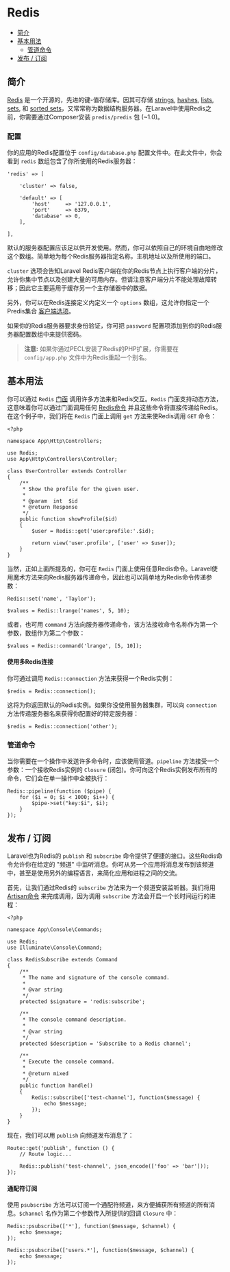 # Redis

- [简介](#introduction)
- [基本用法](#basic-usage)
    - [管道命令](#pipelining-commands)
- [发布 / 订阅](#pubsub)

<a name="introduction"></a>
## 简介

[Redis](http://redis.io) 是一个开源的，先进的键-值存储库。因其可存储 [strings](http://redis.io/topics/data-types#strings), [hashes](http://redis.io/topics/data-types#hashes), [lists](http://redis.io/topics/data-types#lists), [sets](http://redis.io/topics/data-types#sets), 和 [sorted sets](http://redis.io/topics/data-types#sorted-sets)，又常常称为数据结构服务器。在Laravel中使用Redis之前，你需要通过Composer安装 `predis/predis` 包 (~1.0)。

<a name="configuration"></a>
### 配置

你的应用的Redis配置位于 `config/database.php` 配置文件中。在此文件中，你会看到 `redis` 数组包含了你所使用的Redis服务器：

    'redis' => [

        'cluster' => false,

        'default' => [
            'host'     => '127.0.0.1',
            'port'     => 6379,
            'database' => 0,
        ],

    ],

默认的服务器配置应该足以供开发使用。然而，你可以依照自己的环境自由地修改这个数组。简单地为每个Redis服务器指定名称，主机地址以及所使用的端口。

`cluster` 选项会告知Laravel Redis客户端在你的Redis节点上执行客户端的分片，允许你集中节点以及创建大量的可用内存。但请注意客户端分片不能处理故障转移；因此它主要适用于缓存另一个主存储器中的数据。

另外，你可以在Redis连接定义内定义一个 `options` 数组，这允许你指定一个Predis集合 [客户端选项](https://github.com/nrk/predis/wiki/Client-Options)。

如果你的Redis服务器要求身份验证，你可把 `password` 配置项添加到你的Redis服务器配置数组中来提供密码。

> **注意:** 如果你通过PECL安装了Redis的PHP扩展，你需要在 `config/app.php` 文件中为Redis重起一个别名。

<a name="basic-usage"></a>
## 基本用法

你可以通过 `Redis` [门面](/docs/{{version}}/facades) 调用许多方法来和Redis交互。`Redis` 门面支持动态方法，这意味着你可以通过门面调用任何 [Redis命令](http://redis.io/commands) 并且这些命令将直接传递给Redis。在这个例子中，我们将在 `Redis` 门面上调用 `get` 方法来使Redis调用 `GET` 命令：

    <?php

    namespace App\Http\Controllers;

    use Redis;
    use App\Http\Controllers\Controller;

    class UserController extends Controller
    {
        /**
         * Show the profile for the given user.
         *
         * @param  int  $id
         * @return Response
         */
        public function showProfile($id)
        {
            $user = Redis::get('user:profile:'.$id);

            return view('user.profile', ['user' => $user]);
        }
    }

当然，正如上面所提及的，你可在 `Redis` 门面上使用任意Redis命令。Laravel使用魔术方法来向Redis服务器传递命令，因此也可以简单地为Redis命令传递参数：

    Redis::set('name', 'Taylor');

    $values = Redis::lrange('names', 5, 10);

或者，也可用 `command` 方法向服务器传递命令，该方法接收命令名称作为第一个参数，数组作为第二个参数：

    $values = Redis::command('lrange', [5, 10]);

#### 使用多Redis连接

你可通过调用 `Redis::connection` 方法来获得一个Redis实例：

    $redis = Redis::connection();

这将为你返回默认的Redis实例。如果你没使用服务器集群，可以向 `connection` 方法传递服务器名来获得你配置好的特定服务器：

    $redis = Redis::connection('other');

<a name="pipelining-commands"></a>
### 管道命令

当你需要在一个操作中发送许多命令时，应该使用管道。`pipeline` 方法接受一个参数：一个接收Redis实例的 `Closure` (闭包)。你可向这个Redis实例发布所有的命令，它们会在单一操作中全被执行：

    Redis::pipeline(function ($pipe) {
        for ($i = 0; $i < 1000; $i++) {
            $pipe->set("key:$i", $i);
        }
    });

<a name="pubsub"></a>
## 发布 / 订阅

Laravel也为Redis的 `publish` 和 `subscribe` 命令提供了便捷的接口。这些Redis命令允许你在给定的 "频道" 中监听消息。你可从另一个应用将消息发布到该频道中，甚至是使用另外的编程语言，来简化应用和进程之间的交流。

首先，让我们通过Redis的 `subscribe` 方法来为一个频道安装监听器。我们将用 [Artisan命令](/docs/{{version}}/artisan) 来完成调用，因为调用 `subscribe` 方法会开启一个长时间运行的进程：

    <?php

    namespace App\Console\Commands;

    use Redis;
    use Illuminate\Console\Command;

    class RedisSubscribe extends Command
    {
        /**
         * The name and signature of the console command.
         *
         * @var string
         */
        protected $signature = 'redis:subscribe';

        /**
         * The console command description.
         *
         * @var string
         */
        protected $description = 'Subscribe to a Redis channel';

        /**
         * Execute the console command.
         *
         * @return mixed
         */
        public function handle()
        {
            Redis::subscribe(['test-channel'], function($message) {
                echo $message;
            });
        }
    }

现在，我们可以用 `publish` 向频道发布消息了：

    Route::get('publish', function () {
        // Route logic...

        Redis::publish('test-channel', json_encode(['foo' => 'bar']));
    });

#### 通配符订阅

使用 `psubscribe` 方法可以订阅一个通配符频道，来方便捕获所有频道的所有消息。`$channel` 名作为第二个参数传入所提供的回调 `Closure` 中：

    Redis::psubscribe(['*'], function($message, $channel) {
        echo $message;
    });

    Redis::psubscribe(['users.*'], function($message, $channel) {
        echo $message;
    });
